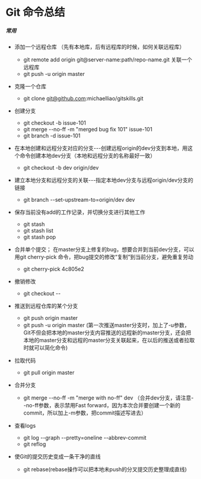 # Git 命令总结
##### 常用
- 添加一个远程仓库 （先有本地库，后有远程库的时候，如何关联远程库）
  - git remote add origin git@server-name:path/repo-name.git   关联一个远程库
  - git push -u origin master

- 克隆一个仓库
  - git clone git@github.com:michaelliao/gitskills.git


- 创建分支
  - git checkout -b issue-101
  - git merge --no-ff -m "merged bug fix 101" issue-101
  - git branch -d issue-101

- 在本地创建和远程分支对应的分支---创建远程origin的dev分支到本地，用这个命令创建本地dev分支（本地和远程分支的名称最好一致）
  - git checkout -b dev origin/dev

- 建立本地分支和远程分支的关联---指定本地dev分支与远程origin/dev分支的链接
  - git branch --set-upstream-to=origin/dev dev

- 保存当前没有add的工作记录，并切换分支进行其他工作
  - git stash	
  - git stash list
  - git stash pop

- 合并单个提交； 在master分支上修复的bug，想要合并到当前dev分支，可以用git cherry-pick <commit>命令，把bug提交的修改“复制”到当前分支，避免重复劳动
  - git cherry-pick 4c805e2

- 撤销修改
  - git checkout -- <file>

- 推送到远程仓库的某个分支
  - git push origin master
  - git push -u origin master (第一次推送master分支时，加上了-u参数，Git不但会把本地的master分支内容推送的远程新的master分支，还会把本地的master分支和远程的master分支关联起来，在以后的推送或者拉取时就可以简化命令)

- 拉取代码
  - git pull origin master

- 合并分支
  - git merge --no-ff -m "merge with no-ff" dev  （合并dev分支，请注意--no-ff参数，表示禁用Fast forward，因为本次合并要创建一个新的commit，所以加上-m参数，把commit描述写进去）

- 查看logs
  - git log --graph --pretty=oneline --abbrev-commit
  - git reflog

- 使Git的提交历史变成一条干净的直线
  - git rebase(rebase操作可以把本地未push的分叉提交历史整理成直线)
